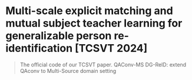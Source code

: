 # Multi-scale explicit matching and mutual subject teacher learning for generalizable person re-identification [TCSVT 2024]
> The official code of our TCSVT paper.
> QAConv-MS
> DG-ReID: extend QAconv to Multi-Source domain setting
# 

